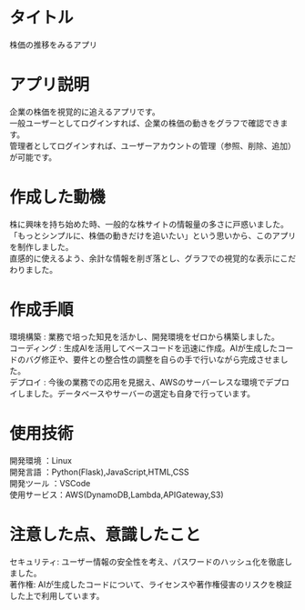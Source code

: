 # タイトル
株価の推移をみるアプリ

# アプリ説明
企業の株価を視覚的に追えるアプリです。  
一般ユーザーとしてログインすれば、企業の株価の動きをグラフで確認できます。  
管理者としてログインすれば、ユーザーアカウントの管理（参照、削除、追加）が可能です。  

# 作成した動機
株に興味を持ち始めた時、一般的な株サイトの情報量の多さに戸惑いました。  
「もっとシンプルに、株価の動きだけを追いたい」という思いから、このアプリを制作しました。  
直感的に使えるよう、余計な情報を削ぎ落とし、グラフでの視覚的な表示にこだわりました。  

# 作成手順
環境構築    : 業務で培った知見を活かし、開発環境をゼロから構築しました。  
コーディング : 生成AIを活用してベースコードを迅速に作成。AIが生成したコードのバグ修正や、要件との整合性の調整を自らの手で行いながら完成させました。  
デプロイ    : 今後の業務での応用を見据え、AWSのサーバーレスな環境でデプロイしました。データベースやサーバーの選定も自身で行っています。  

# 使用技術
開発環境    ：Linux  
開発言語    ：Python(Flask),JavaScript,HTML,CSS  
開発ツール  ：VSCode  
使用サービス：AWS(DynamoDB,Lambda,APIGateway,S3)  

# 注意した点、意識したこと
セキュリティ: ユーザー情報の安全性を考え、パスワードのハッシュ化を徹底しました。  
著作権: AIが生成したコードについて、ライセンスや著作権侵害のリスクを検証した上で利用しています。  

